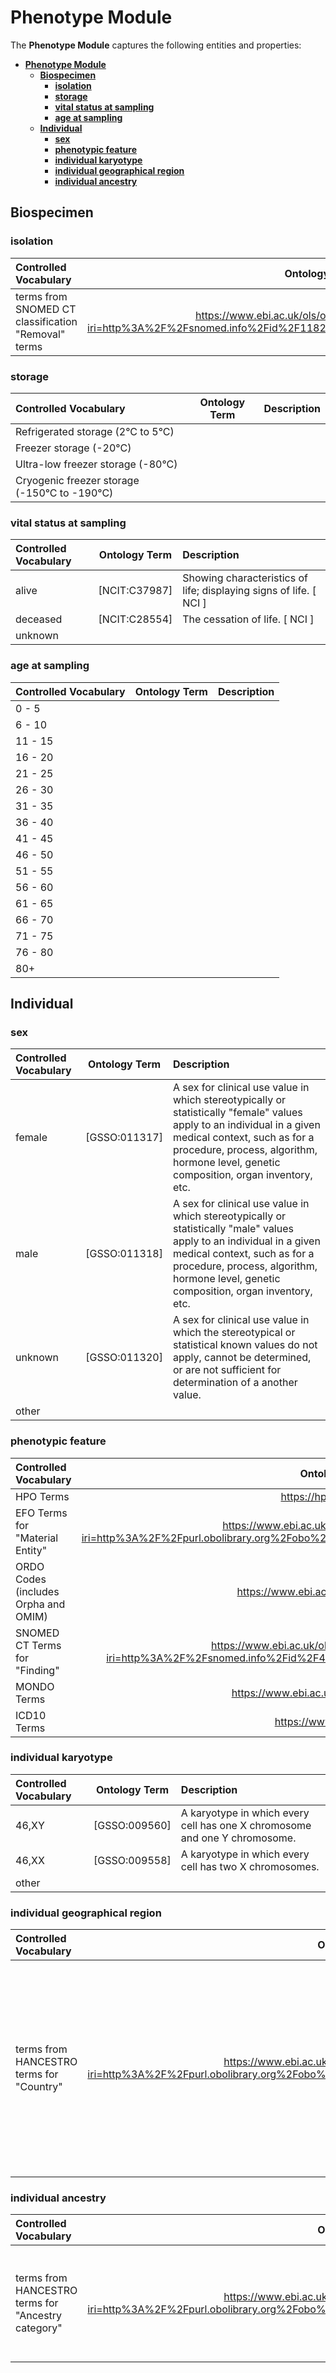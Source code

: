 # **Phenotype Module**

The **Phenotype Module** captures the following entities and properties:

- [**Phenotype Module**](#phenotype-module)
  - [**Biospecimen**](#biospecimen)
    - [**isolation**](#isolation)
    - [**storage**](#storage)
    - [**vital status at sampling**](#vital-status-at-sampling)
    - [**age at sampling**](#age-at-sampling)
  - [**Individual**](#individual)
    - [**sex**](#sex)
    - [**phenotypic feature**](#phenotypic-feature)
    - [**individual karyotype**](#individual-karyotype)
    - [**individual geographical region**](#individual-geographical-region)
    - [**individual ancestry**](#individual-ancestry)


## **Biospecimen**

### **isolation**

| Controlled Vocabulary                               |                                                            Ontology Term                                                             | Description |
| :-------------------------------------------------- | :----------------------------------------------------------------------------------------------------------------------------------: | :---------- |
| terms from SNOMED CT classification "Removal" terms | https://www.ebi.ac.uk/ols/ontologies/snomed/terms?iri=http%3A%2F%2Fsnomed.info%2Fid%2F118292001&lang=en&viewMode=All&siblings=false# |             |

### **storage**

| Controlled Vocabulary                        | Ontology Term | Description |
| :------------------------------------------- | :-----------: | :---------- |
| Refrigerated storage (2°C to 5°C)            |               |             |
| Freezer storage (-20°C)                      |               |             |
| Ultra-low freezer storage (-80°C)            |               |             |
| Cryogenic freezer storage (-150°C to -190°C) |               |             |

### **vital status at sampling**

| Controlled Vocabulary | Ontology Term | Description                                                        |
| :-------------------- | :-----------: | :----------------------------------------------------------------- |
| alive                 | [NCIT:C37987] | Showing characteristics of life; displaying signs of life. [ NCI ] |
| deceased              | [NCIT:C28554] | The cessation of life. [ NCI ]                                     |
| unknown               |               |                                                                    |

### **age at sampling**

| Controlled Vocabulary | Ontology Term | Description |
| :-------------------- | :-----------: | :---------- |
| 0 - 5                 |               |             |
| 6 - 10                |               |             |
| 11 - 15               |               |             |
| 16 - 20               |               |             |
| 21 - 25               |               |             |
| 26 - 30               |               |             |
| 31 - 35               |               |             |
| 36 - 40               |               |             |
| 41 - 45               |               |             |
| 46 - 50               |               |             |
| 51 - 55               |               |             |
| 56 - 60               |               |             |
| 61 - 65               |               |             |
| 66 - 70               |               |             |
| 71 - 75               |               |             |
| 76 - 80               |               |             |
| 80+                   |               |             |



## **Individual**

### **sex**

| Controlled Vocabulary | Ontology Term | Description                                                                                                                                                                                                                                      |
| :-------------------- | :-----------: | :----------------------------------------------------------------------------------------------------------------------------------------------------------------------------------------------------------------------------------------------- |
| female                | [GSSO:011317] | A sex for clinical use value in which stereotypically or statistically "female" values apply to an individual in a given medical context, such as for a procedure, process, algorithm, hormone level, genetic composition, organ inventory, etc. |
| male                  | [GSSO:011318] | A sex for clinical use value in which stereotypically or statistically "male" values apply to an individual in a given medical context, such as for a procedure, process, algorithm, hormone level, genetic composition, organ inventory, etc.   |
| unknown               | [GSSO:011320] | A sex for clinical use value in which the stereotypical or statistical known values do not apply, cannot be determined, or are not sufficient for determination of a another value.                                                              |
| other                 |               |                                                                                                                                                                                                                                                  |

### **phenotypic feature**

| Controlled Vocabulary                |                                                                Ontology Term                                                                | Description |
| :----------------------------------- | :-----------------------------------------------------------------------------------------------------------------------------------------: | :---------- |
| HPO Terms                            |                                                          https://hpo.jax.org/app/                                                           |             |
| EFO Terms for "Material Entity"      | https://www.ebi.ac.uk/ols/ontologies/efo/terms?iri=http%3A%2F%2Fpurl.obolibrary.org%2Fobo%2FBFO_0000040&lang=en&viewMode=All&siblings=false |             |
| ORDO Codes (includes Orpha and OMIM) |                                                  https://www.ebi.ac.uk/ols/ontologies/ordo                                                  |             |
| SNOMED CT Terms for "Finding"        |     https://www.ebi.ac.uk/ols/ontologies/snomed/terms?iri=http%3A%2F%2Fsnomed.info%2Fid%2F404684003&lang=en&viewMode=All&siblings=false     |             |
| MONDO Terms                          |                                                 https://www.ebi.ac.uk/ols/ontologies/mondo                                                  |             |
| ICD10 Terms                          |                                                          https://www.icd-code.de/                                                           |             |

### **individual karyotype**

| Controlled Vocabulary | Ontology Term | Description                                                                |
| :-------------------- | :-----------: | :------------------------------------------------------------------------- |
| 46,XY                 | [GSSO:009560] | A karyotype in which every cell has one X chromosome and one Y chromosome. |
| 46,XX                 | [GSSO:009558] | A karyotype in which every cell has two X chromosomes.                     |
| other                 |               |                                                                            |

### **individual geographical region**

| Controlled Vocabulary                    |                                                                    Ontology Term                                                                     | Description                                                                                                                                                                                                         |
| :--------------------------------------- | :--------------------------------------------------------------------------------------------------------------------------------------------------: | :------------------------------------------------------------------------------------------------------------------------------------------------------------------------------------------------------------------ |
| terms from HANCESTRO terms for "Country" | https://www.ebi.ac.uk/ols/ontologies/hancestro/terms?iri=http%3A%2F%2Fpurl.obolibrary.org%2Fobo%2FHANCESTRO_0003&lang=en&viewMode=All&siblings=false | A collective generic term that refers here to a wide variety of dependencies, areas of special sovereignty, uninhabited islands, and other entities in addition to the traditional countries or independent states. |

### **individual ancestry**

| Controlled Vocabulary                              |                                                                    Ontology Term                                                                     | Description                                                                                         |
| :------------------------------------------------- | :--------------------------------------------------------------------------------------------------------------------------------------------------: | :-------------------------------------------------------------------------------------------------- |
| terms from HANCESTRO terms for "Ancestry category" | https://www.ebi.ac.uk/ols/ontologies/hancestro/terms?iri=http%3A%2F%2Fpurl.obolibrary.org%2Fobo%2FHANCESTRO_0004&lang=en&viewMode=All&siblings=false | Population category defined using ancestry informative markers (AIMs) based on genetic/genomic data |
